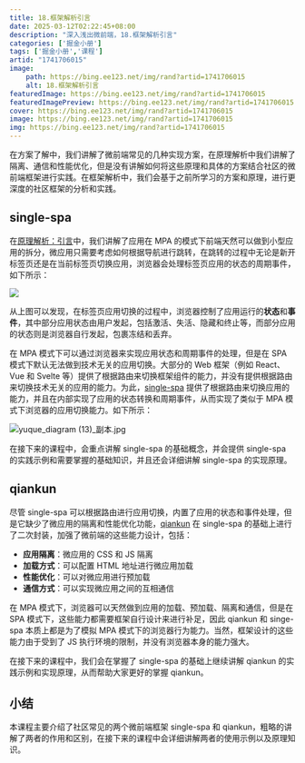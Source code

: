 ```yaml
---
title: 18.框架解析引言
date: 2025-03-12T02:22:45+08:00
description: "深入浅出微前端，18.框架解析引言"
categories: ['掘金小册']
tags: ['掘金小册','课程']
artid: "1741706015"
image:
    path: https://bing.ee123.net/img/rand?artid=1741706015
    alt: 18.框架解析引言
featuredImage: https://bing.ee123.net/img/rand?artid=1741706015
featuredImagePreview: https://bing.ee123.net/img/rand?artid=1741706015
cover: https://bing.ee123.net/img/rand?artid=1741706015
image: https://bing.ee123.net/img/rand?artid=1741706015
img: https://bing.ee123.net/img/rand?artid=1741706015
---
```


在方案了解中，我们讲解了微前端常见的几种实现方案，在原理解析中我们讲解了隔离、通信和性能优化，但是没有讲解如何将这些原理和具体的方案结合社区的微前端框架进行实践。在框架解析中，我们会基于之前所学习的方案和原理，进行更深度的社区框架的分析和实践。

## single-spa

在[原理解析：引言](https://juejin.cn/book/7258893482318626868/section/7259192824322031631#heading-0)中，我们讲解了应用在 MPA 的模式下前端天然可以做到小型应用的拆分，微应用只需要考虑如何根据导航进行跳转，在跳转的过程中无论是新开标签页还是在当前标签页切换应用，浏览器会处理标签页应用的状态的周期事件，如下所示：

![](https://p3-juejin.byteimg.com/tos-cn-i-k3u1fbpfcp/440aa671d6fd473590ac1d1fd508327e~tplv-k3u1fbpfcp-zoom-1.image)

从上图可以发现，在标签页应用切换的过程中，浏览器控制了应用运行的**状态**和**事件**，其中部分应用状态由用户发起，包括激活、失活、隐藏和终止等，而部分应用的状态则是浏览器自行发起，包裹冻结和丢弃。

在 MPA 模式下可以通过浏览器来实现应用状态和周期事件的处理，但是在 SPA 模式下默认无法做到技术无关的应用切换。大部分的 Web 框架（例如 React、Vue 和 Svelte 等）提供了根据路由来切换框架组件的能力，并没有提供根据路由来切换技术无关的应用的能力。为此，[single-spa](https://single-spa.js.org/) 提供了根据路由来切换应用的能力，并且在内部实现了应用的状态转换和周期事件，从而实现了类似于 MPA 模式下浏览器的应用切换能力。如下所示：

![yuque_diagram (13)_副本.jpg](https://p3-juejin.byteimg.com/tos-cn-i-k3u1fbpfcp/3ec25b2a864b475ebc511a49eb386a9a~tplv-k3u1fbpfcp-jj-mark:0:0:0:0:q75.image#?w=2160&h=1000&s=271200&e=png&b=f3f4f4)

在接下来的课程中，会重点讲解 single-spa 的基础概念，并会提供 single-spa 的实践示例和需要掌握的基础知识，并且还会详细讲解 single-spa 的实现原理。


## qiankun

尽管 single-spa 可以根据路由进行应用切换，内置了应用的状态和事件处理，但是它缺少了微应用的隔离和性能优化功能，[qiankun](https://qiankun.umijs.org/zh) 在 single-spa 的基础上进行了二次封装，加强了微前端的这些能力设计，包括：

- **应用隔离**：微应用的 CSS 和 JS 隔离
- **加载方式**：可以配置 HTML 地址进行微应用加载
- **性能优化**：可以对微应用进行预加载
- **通信方式**：可以实现微应用之间的互相通信


在 MPA 模式下，浏览器可以天然做到应用的加载、预加载、隔离和通信，但是在 SPA 模式下，这些能力都需要框架自行设计来进行补足，因此 qiankun 和 singe-spa 本质上都是为了模拟 MPA 模式下的浏览器行为能力。当然，框架设计的这些能力由于受到了 JS 执行环境的限制，并没有浏览器本身的能力强大。

在接下来的课程中，我们会在掌握了 single-spa 的基础上继续讲解 qiankun 的实践示例和实现原理，从而帮助大家更好的掌握 qiankun。


## 小结

本课程主要介绍了社区常见的两个微前端框架 single-spa 和 qiankun，粗略的讲解了两者的作用和区别，在接下来的课程中会详细讲解两者的使用示例以及原理知识。